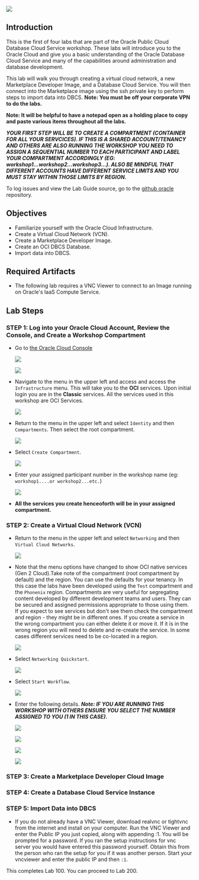 ![](images/IL-100/001.png)

## Introduction

This is the first of four labs that are part of the Oracle Public Cloud Database Cloud Service workshop. These labs will introduce you to the Oracle Cloud and give you a basic understanding of the Oracle Database Cloud Service and many of the capabilities around administration and database development.  

This lab will walk you through creating a virtual cloud network, a new Marketplace Developer Image, and a Database Cloud Service.  You will then connect into the Marketplace image using the ssh private key to perform steps to import data into DBCS.  **Note: You must be off your corporate VPN to do the labs.**

**Note:  It will be helpful to have a notepad open as a holding place to copy and paste various items throughout all the labs.** 

***YOUR FIRST STEP WILL BE TO CREATE A COMPARTMENT (CONTAINER FOR ALL YOUR SERVCICES).  IF THIS IS A SHARED ACCOUNT/TENANCY AND OTHERS ARE ALSO RUNNING THE WORKSHOP YOU NEED TO ASSIGN A SEQUENTIAL NUMBER TO EACH PARTICIPANT AND LABEL YOUR COMPARTMENT ACCORDINGLY (EG: workshop1...workshop2...workshop3...).  ALSO BE MINDFUL THAT DIFFERENT ACCOUNTS HAVE DIFFERENT SERVICE LIMITS AND YOU MUST STAY WITHIN THOSE LIMITS BY REGION.***

To log issues and view the Lab Guide source, go to the [github oracle](https://github.com/oracle/learning-library/tree/master/workshops/dbcs-dba-oci) repository.

## Objectives

-	Familiarize yourself with the Oracle Cloud Infrastructure.
-	Create a Virtual Cloud Network (VCN).
-	Create a Marketplace Developer Image.
-   Create an OCI DBCS Database.
-   Import data into DBCS.

## Required Artifacts

-   The following lab requires a VNC Viewer to connect to an Image running on Oracle's IaaS Compute Service.

## Lab Steps

### **STEP 1**:  Log into your Oracle Cloud Account, Review the Console, and Create a Workshop Compartment

- Go to [the Oracle Cloud Console](https://www.oracle.com/cloud/sign-in.html)

	![](images/IL-100/002.png)

	![](images/IL-100/003.png)

-	Navigate to the menu in the upper left and access and access the `Infrastructure` menu.  This will take you to the **OCI** services.  Upon initial login you are in the **Classic** services.  All the services used in this workshop are OCI Services.

	![](images/IL-100/004.png)

- Return to the menu in the upper left and select `Identity` and then `Compartments`.  Then select the root compartment.

	![](images/IL-100/013.png)

- Select `Create Compartment`.

	![](images/IL-100/014.png)

- Enter your assigned participant number in the workshop name (eg: `workshop1....or workshop2...etc.`)

	![](images/IL-100/015.png)

-  **All the services you create henceoforth will be in your assigned compartment.**

### **STEP 2**:  Create a Virtual Cloud Network (VCN)

- Return to the menu in the upper left and select `Networking` and then `Virtual Cloud Networks`.  

	![](images/IL-100/005.png)

- Note that the menu options have changed to show OCI native services (Gen 2 Cloud).Take note of the compartment (root compartment by default) and the region.  You can use the defaults for your tenancy.  In this case the labs have been developed using the `Test` compartment and the `Phonenix` region.  Compartments are very useful for segregating content developed by different development teams and users.  They can be secured and assigned permissions appropriate to those using them.  If you expect to see services but don't see them check the compartment and region - they might be in different ones.  If you create a service in the wrong compartment you can either delete it or move it.  If it is in the wrong region you will need to delete and re-create the service.  In some cases different services need to be co-located in a region.

	![](images/IL-100/006.png)

- Select `Networking Quickstart`.

	![](images/IL-100/007.png)

- Select `Start Workflow`.

	![](images/IL-100/008.png)

- Enter the following details.  ***Note: IF YOU ARE RUNNING THIS WORKSHOP WITH OTHERS ENSURE YOU SELECT THE NUMBER ASSIGNED TO YOU (1 IN THIS CASE).***

	![](images/IL-100/009.png)

	![](images/IL-100/010.png)

	![](images/IL-100/011.png)

	![](images/IL-100/012.png)

### **STEP 3**:  Create a Marketplace Developer Cloud Image

### **STEP 4**:  Create a Database Cloud Service Instance

### **STEP 5**:  Import Data into DBCS

-	If you do not already have a VNC Viewer, download realvnc or tightvnc from the internet and install on your computer. Run the VNC Viewer and enter the Public IP you just copied, along with appending :1. You will be prompted for a password.  If you ran the setup instructions for vnc server you would have entered this password yourself.  Obtain this from the person who ran the setup for you if it was another person.  Start your vncviewer and enter the public IP and then `:1`.



This completes Lab 100.  You can proceed to Lab 200.